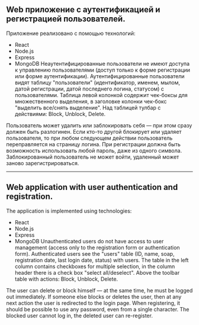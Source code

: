 ## Web приложение с аутентификацией и регистрацией пользователей.
Приложение реализовано с помощью технологий: 
* React
* Node.js
* Express
* MongoDB 
Неаутентифицированные пользователи не имеют доступа к управлению пользователями (доступ только к форме регистрации или форме аутентификации).
Аутентифицированные пользователи видят таблицу "пользователи" (идентификатор, именем, мылом, датой регистрации, датой последнего логина, статусом) с пользователями.
Таблица левой колонкой содержит чек-боксы для множественного выделения, в заголовке колонки чек-бокс "выделить все/снять выделение". Над таблицей тулбар с действиями: Block, Unblock, Delete. 

Пользователь может удалить или заблокировать себя — при этом сразу должен быть разлогинен. 
Если кто-то другой блокирует или удаляет пользователя, то при любом следующем действии пользователь переправляется на страницу логина.
При регистрации должна быть возможность использовать любой пароль, даже из одного символа.
Заблокированный пользователь не может войти, удаленный может заново зарегистрироваться.

---

## Web application with user authentication and registration.
The application is implemented using technologies: 
* React
* Node.js
* Express
* MongoDB 
Unauthenticated users do not have access to user management (access only to the registration form or authentication form).
Authenticated users see the "users" table (ID, name, soap, registration date, last login date, status) with users.
The table in the left column contains checkboxes for multiple selection, in the column header there is a check box "select all/deselect". Above the toolbar table with actions: Block, Unblock, Delete. 

The user can delete or block himself — at the same time, he must be logged out immediately. 
If someone else blocks or deletes the user, then at any next action the user is redirected to the login page.
When registering, it should be possible to use any password, even from a single character.
The blocked user cannot log in, the deleted user can re-register.
